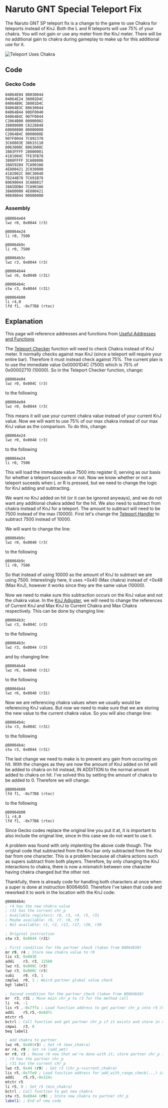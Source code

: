 # Naruto GNT Special Teleport Fix

The Naruto GNT SP teleport fix is a change to the game to use Chakra for teleports instead of KnJ. Both the L and R teleports will use 75% of your chakra. You will not gain or use any meter from the KnJ meter. There will be no additional gain to chakra during gameplay to make up for this additional use for it.

![Teleport Uses Chakra](/gntsp/images/gameplay/teleport_chakra.gif?raw=true "Teleport Uses Chakra")

## Code

### Gecko Code

```gecko
04064E04 80030044
04064E24 38001D4C
04064B9C 38001D4C
04064B3C 80630044
04064B44 80DF0040
04064B4C 907F0044
C2064B00 00000002
38800000 C8228848
60000000 00000000
C2064B4C 0000000E
907F0044 7C892378
3C60803E 38633110
8063000C 8063000C
3803FFFF 28000001
4181004C 7FE3FB78
3880FFFF 3CA08006
38A59284 7CA903A6
4E800421 2C030000
4182002C 80C30040
7D244B78 7C691B78
80690044 3CA08017
38A5DDB4 7CA903A6
38A00000 4E800421
90690044 00000000
```

### Assembly

```assembly
@80064e04
lwz r0, 0x0044 (r3)

@80064e24
li r0, 7500

@80064b9c
li r0, 7500

@80064b3c
lwz r3, 0x0044 (r3)

@80064b44
lwz r6, 0x0040 (r31)

@80064b4c
stw r3, 0x0044 (r31)

@80064b00
li r4,0
lfd f1, -0x77B8 (rtoc)
```

## Explanation

This page will reference addresses and functions from [Useful Addresses and Functions](/gntsp/docs/guides/addresses_and_functions.md)

The [Teleport Checker](/gntsp/docs/guides/addresses_and_functions.md#teleport-checker) function will need to check Chakra instead of KnJ meter. It normally checks against max KnJ (since a teleport will require your entire bar). Therefore it must instead check against 75%. The current plan is to use the immediate value 0x00001D4C (7500) which is 75% of 0x00002710 (10000). So in the Teleport Checker function, change:

```assembly
@80064e04
lwz r0, 0x004C (r3)
```

to the following

```assembly
@80064e04
lwz r0, 0x0044 (r3)
```

This means it will use your current chakra value instead of your current KnJ value.
Now we will want to use 75% of our max chakra instead of our max KnJ value as the comparison. To do this, change:

```assembly
@80064e24
lwz r0, 0x0048 (r3)
```

to the following

```assembly
@80064e24
li r0, 7500
```

This will load the immediate value 7500 into register 0, serving as our basis for whether a teleport succeeds or not. Now we know whether or not a teleport suceeds when L or R is pressed, but we need to change the logic for KnJ adding and subtracting.

We want no KnJ added on hit (or it can be ignored anyways), and we do not want any additional chakra added for the hit. We also need to subtract from chakra instead of KnJ for a teleport. The amount to subtract will need to be 7500 instead of the max (10000). First let's change the [Teleport Handler](/gntsp/docs/guides/addresses_and_functions.md#teleport-handler) to subtract 7500 instead of 10000.

We will want to change the line:

```assembly
@80064b9c
lwz r0, 0x0040 (r3)
```

to the following

```assembly
@80064b9c
li r0, 7500
```

So that instead of using 10000 as the amount of KnJ to subtract we are using 7500. Interestingly here, it uses +0x40 (Max chakra) instead of +0x48 (Max KnJ), however it works since they are the same value (10000).

Now we need to make sure this subtraction occurs on the KnJ value and not the chakra value. In the [KnJ Adjuster](/gntsp/docs/guides/addresses_and_functions.md#knj-adjuster), we will need to change the references of Current KnJ and Max KnJ to Current Chakra and Max Chakra respectively. This can be done by changing line:

```assembly
@80064b3c
lwz r3, 0x004C (r3)
```

to the following

```assembly
@80064b3c
lwz r3, 0x0044 (r3)
```

and by changing line:

```assembly
@80064b44
lwz r6, 0x0048 (r31)
```

to the following

```assembly
@80064b44
lwz r6, 0x0040 (r31)
```

Now we are referencing chakra values when we usually would be referencing KnJ values. But now we need to make sure that we are storing the new value to the current chakra value. So you will also change line:

```assembly
@80064b4c
stw r3, 0x004C (r31)
```

to the following

```assembly
@80064b4c
stw r3, 0x0044 (r31)
```

The last change we need to make is to prevent any gain from occuring on hit. With the changes as they are now the amount of KnJ added on hit will be added to chakra on hit instead, IN ADDITION to the normal amount added to chakra on hit. I've solved this by setting the amount of chakra to be added to 0. Therefore we will change:

```assembly
@80064b00
lfd f1, -0x77B8 (rtoc)
```

to the following

```assembly
@80064b00
li r4,0
lfd f1, -0x77B8 (rtoc)
```

Since Gecko codes replace the original line you put it at, it is important to also include the original line, since in this case we do not want to use it.

A problem was found with only implenting the above code though. The original code that subtracted from the KnJ bar only subtracted from the KnJ bar
from one character. This is a problem because all chakra actions such as supers subtract from both players. Therefore, by only changing the KnJ
interactions to chakra, there is now a mismatch between one character having chakra changed but the other not.

Thankfully, there is already code for handling both characters at once when a super is done at instruction 80064b50. Therefore I've taken that code
and reworked it to work in the location with the KnJ code:

```asm
@80064b4c
; r4 has the new chakra value
; r31 has the current chr_p
; Available registers: r0, r3, r4, r5, r31
; Maybe available: r6, r7, r8, r9
; Not available: r1, r2, r13, r27, r28, r30

; Original instruction
stw	r3, 0x0044 (r31)

; First condition for the partner check (taken from 80064b50)
mr r9, r4 ; Store new chakra value to r9
lis	r3, 0x803E
addi	r3, r3, 12560
lwz	r3, 0x000C (r3)
lwz	r3, 0x000C (r3)
subi	r0, r3, 1
cmplwi	r0, 1 ; Weird partner global value check
bgt label1

; Second condition for the partner check (taken from 80064b50)
mr	r3, r31 ; Move main chr_p to r3 for the method call
li	r4, -1
lis	r5 ,-0x7ffa ; Load function address to get partner chr_p into r5 (0x80059284)
addi	r5,r5,-0x6d7c
mtctr r5
bctrl ; Call function and get partner chr_p if it exists and store in r3
cmpwi	r3, 0
beq label1

; Add chakra to partner
lwz r6, 0x40(r3) ; Set r6 (max_chakra)
mr r4, r9 ; Set r4 (add_amt)
mr r9, r3 ; Reuse r9 now that we're done with it; store partner chr_p in in
; r9 has the partner chr_p
; r31 has the current chr_p
lwz r3, 0x44 (r9) ; Set r3 (chr_p->current_chakra)
lis r5,-0x7fe9 ; Load function address for add_with_range_check(...) into r5 (0x8016ddb4)
addi    r5,r5,-0x224c
mtctr r5
li r5, 0 ; Set r5 (min_chakra)
bctrl ; Call function to get new chakra
stw	r3, 0x0044 (r9) ; Store new chakra to partner chr_p
label1: ; End of new code
```
